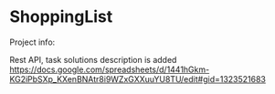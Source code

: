 # ShoppingList

Project info:

Rest API, task solutions description is added 
https://docs.google.com/spreadsheets/d/1441hGkm-KG2iPbSXp_KXenBNAtr8i9WZxGXXuuYU8TU/edit#gid=1323521683
